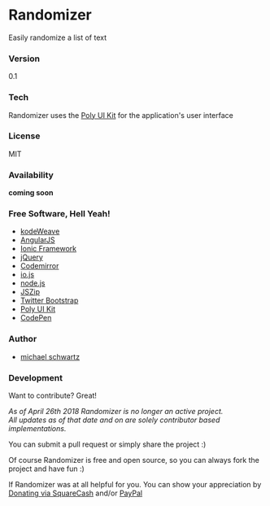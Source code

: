 # Randomizer
Easily randomize a list of text

### Version
0.1

### Tech

Randomizer uses the [Poly UI Kit](https://github.com/Guilh/Poly) for the application's user interface

### License
MIT

### Availability

**coming soon**

### Free Software, Hell Yeah!

- [kodeWeave](https://michaelsboost.github.io/kodeWeave/)
- [AngularJS](http://angularjs.org)
- [Ionic Framework](http://ionicframework.com/)
- [jQuery](http://jquery.com)
- [Codemirror](http://codemirror.net/)
- [io.js](https://iojs.org/en/index.html)
- [node.js](http://nodejs.org)
- [JSZip](https://stuk.github.io/jszip/)
- [Twitter Bootstrap](http://twitter.github.com/bootstrap/)
- [Poly UI Kit](https://github.com/Guilh/Poly)
- [CodePen](http://codepen.io/michaelsboost)

### Author

- [michael schwartz](http://michaelsboost.github.io/)

### Development

Want to contribute? Great!  

*As of April 26th 2018 Randomizer is no longer an active project.  
All updates as of that date and on are solely contributor based implementations.*

You can submit a pull request or simply share the project :)

Of course Randomizer is free and open source, so you can always fork the project and have fun :)

If Randomizer was at all helpful for you. You can show your appreciation by [Donating via SquareCash](https://cash.me/$michaelsboost) and/or [PayPal](https://www.paypal.me/mikethedj4)
